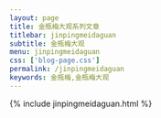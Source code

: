 ```yaml
---
layout: page
title: 金瓶梅大观系列文章
titlebar: jinpingmeidaguan
subtitle: 金瓶梅大观
menu: jinpingmeidaguan
css: ['blog-page.css']
permalink: /jinpingmeidaguan
keywords: 金瓶梅,金瓶梅大观
---
```


{% include jinpingmeidaguan.html %}